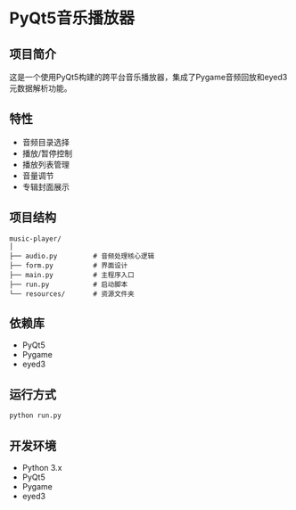 # PyQt5音乐播放器

## 项目简介
这是一个使用PyQt5构建的跨平台音乐播放器，集成了Pygame音频回放和eyed3元数据解析功能。

## 特性
- 音频目录选择
- 播放/暂停控制
- 播放列表管理
- 音量调节
- 专辑封面展示

## 项目结构
```
music-player/
│
├── audio.py         # 音频处理核心逻辑
├── form.py          # 界面设计
├── main.py          # 主程序入口
├── run.py           # 启动脚本
└── resources/       # 资源文件夹
```

## 依赖库
- PyQt5
- Pygame
- eyed3

## 运行方式
```bash
python run.py
```

## 开发环境
- Python 3.x
- PyQt5
- Pygame
- eyed3
